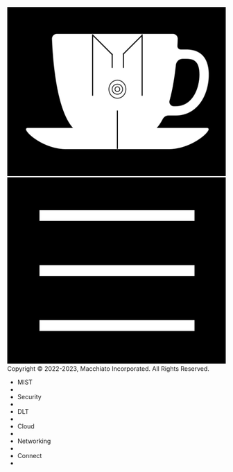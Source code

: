 <div class="header">
<img class="cup-img" src="assets/css/Logo_&_Cup_page_1.jpg"/>
<img class="menu-icon" src="assets/css/Menu_icon_page_1.jpg"/>
<div/>
<div class="footer">Copyright ©️ 2022-2023, Macchiato Incorporated. All Rights Reserved.<div/>
<div class="menu">
   <ul class="menu-items">
      <li>MIST<li/>
      <li>Security<li/>
      <li>DLT<li/>
      <li>Cloud<li/>
      <li>Networking<li/>
      <li>Connect<li/>
   <ul/>
<div/>
